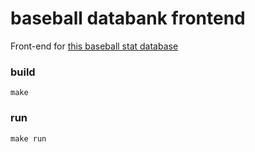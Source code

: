 # baseball databank frontend

Front-end for [this baseball stat database](https://github.com/aarbizu/baseballdatabank)

### build
```
make
```

### run
```
make run
```
